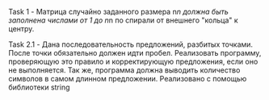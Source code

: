 Task 1 - Матрица случайно заданного размера n*n должна быть заполнена числами 
от 1 до n*n по спирали от внешнего "кольца" к центру.

Task 2.1 - Дана последовательность предложений, разбитых точками. После точки 
обязательно должен идти пробел. Реализовать программу, проверяющую это 
правило и корректирующую предложения, если оно не выполняется. Так же, 
программа должна выводить количество символов в самом длинном 
предложении. Реализовано с помощью библиотеки string
